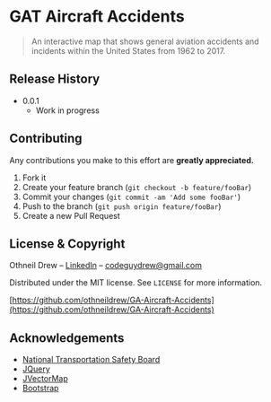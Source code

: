 # GAT Aircraft Accidents
> An interactive map that shows general aviation accidents and incidents within the United States from 1962 to 2017.

<!--![]()-->


## Release History

* 0.0.1
    * Work in progress


## Contributing

Any contributions you make to this effort are **greatly appreciated.**

1. Fork it
2. Create your feature branch (`git checkout -b feature/fooBar`)
3. Commit your changes (`git commit -am 'Add some fooBar'`)
4. Push to the branch (`git push origin feature/fooBar`)
5. Create a new Pull Request


## License & Copyright

Othneil Drew – [LinkedIn](https://linkedin.com/in/othneildrew) – codeguydrew@gmail.com

Distributed under the MIT license. See ``LICENSE`` for more information.

[https://github.com/othneildrew/GA-Aircraft-Accidents](https://github.com/othneildrew/GA-Aircraft-Accidents)


## Acknowledgements

* [National Transportation Safety Board](https://www.ntsb.gov)
* [JQuery](https://jquery.com)
* [JVectorMap](http://jvectormap.com)
* [Bootstrap](https://getbootstrap.com)
